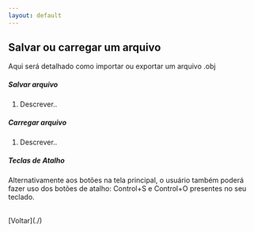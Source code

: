 ```yaml
---
layout: default
---
```


## Salvar ou carregar um arquivo

Aqui será detalhado como importar ou exportar um arquivo .obj


##### Salvar arquivo
1. Descrever..

##### Carregar arquivo
1. Descrever..



##### Teclas de Atalho
Alternativamente aos botões na tela principal, o usuário também poderá fazer uso dos botões de atalho: Control+S e Control+O presentes no seu teclado.



<br>
[Voltar](./)
